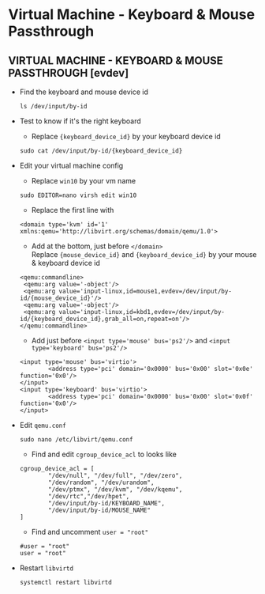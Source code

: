 # Virtual Machine - Keyboard & Mouse Passthrough
## VIRTUAL MACHINE - KEYBOARD & MOUSE PASSTHROUGH [evdev]

- Find the keyboard and mouse device id
  ```
  ls /dev/input/by-id
  ```
- Test to know if it's the right keyboard
  - Replace `{keyboard_device_id}` by your keyboard device id
  ```
  sudo cat /dev/input/by-id/{keyboard_device_id}
  ```
- Edit your virtual machine config
  - Replace `win10` by your vm name
  ```
  sudo EDITOR=nano virsh edit win10
  ```
  - Replace the first line with
  ```
  <domain type='kvm' id='1' xmlns:qemu='http://libvirt.org/schemas/domain/qemu/1.0'>
  ```
  - Add at the bottom, just before `</domain>`  
  Replace `{mouse_device_id}` and `{keyboard_device_id}` by your mouse & keyboard device id
  ```
  <qemu:commandline>
   <qemu:arg value='-object'/>
   <qemu:arg value='input-linux,id=mouse1,evdev=/dev/input/by-id/{mouse_device_id}'/>
   <qemu:arg value='-object'/>
   <qemu:arg value='input-linux,id=kbd1,evdev=/dev/input/by-id/{keyboard_device_id},grab_all=on,repeat=on'/>
  </qemu:commandline>
  ```
  - Add just before `<input type='mouse' bus='ps2'/>` and `<input type='keyboard' bus='ps2'/>`
  ```
  <input type='mouse' bus='virtio'>
          <address type='pci' domain='0x0000' bus='0x00' slot='0x0e' function='0x0'/>
  </input>
  <input type='keyboard' bus='virtio'>
          <address type='pci' domain='0x0000' bus='0x00' slot='0x0f' function='0x0'/>
  </input>
  ```
- Edit `qemu.conf`
  ```
  sudo nano /etc/libvirt/qemu.conf
  ```
  - Find and edit `cgroup_device_acl` to looks like
  ```
  cgroup_device_acl = [
          "/dev/null", "/dev/full", "/dev/zero", 
          "/dev/random", "/dev/urandom",
          "/dev/ptmx", "/dev/kvm", "/dev/kqemu",
          "/dev/rtc","/dev/hpet",
          "/dev/input/by-id/KEYBOARD_NAME",
          "/dev/input/by-id/MOUSE_NAME"
  ]
  ```

  - Find and uncomment `user = "root"`
  ```
  #user = "root"
  user = "root"
  ```
- Restart `libvirtd`
  ```
  systemctl restart libvirtd
  ```
